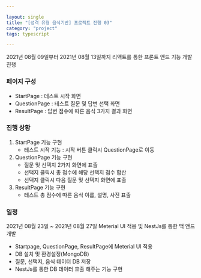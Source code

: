 ```yaml
---

layout: single
title: "[성격 유형 음식기반] 프로젝트 진행 03"
category: "project"
tags: typescript

---
```


  2021년 08월 09일부터 2021년 08월 13일까지 리액트를 통한 프론트 앤드 기능 개발 진행

### 페이지 구성

* StartPage : 테스트 시작 화면
* QuestionPage : 테스트 질문 및 답변 선택 화면
* ResultPage : 답변 점수에 따른 음식 3가지 결과 화면

### 진행 상황

1. StartPage 기능 구현
   * 테스트 시작 기능 : 시작 버튼 클릭시 QuestionPage로 이동
2. QuestionPage 기능 구현
   * 질문 및 선택지 2가지 화면에 표출 
   * 선택지 클릭시 총 점수에 해당 선택지 점수 합산
   * 선택지 클릭시 다음 질문 및 선택지 화면에 표출
3. ResultPage 기능 구현
   * 테스트 총 점수에 따른 음식 이름, 설명, 사진 표출

### 일정

  2021년 08월 23일 ~ 2021년 08월 27일 Meterial UI 적용 및 NestJs를 통한 백 앤드 개발

- Startpage, QuestionPage, ResultPage에 Meterial UI 적용
- DB 설치 및 환경설정(MongoDB)
- 질문, 선택지, 음식 데이터 DB 저장
- NestJs를 통한 DB 데이터 호출 해주는 기능 구현 